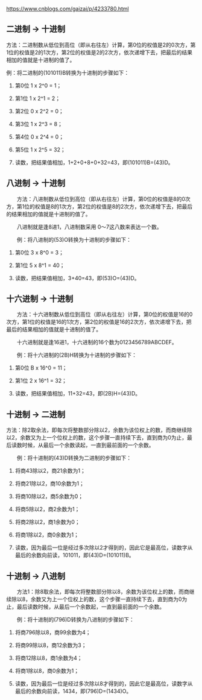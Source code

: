 https://www.cnblogs.com/gaizai/p/4233780.html

## 二进制 → 十进制
方法：二进制数从低位到高位（即从右往左）计算，第0位的权值是2的0次方，第1位的权值是2的1次方，第2位的权值是2的2次方，依次递增下去，把最后的结果相加的值就是十进制的值了。

例：将二进制的(101011)B转换为十进制的步骤如下：

1. 第0位 1 x 2^0 = 1；

2. 第1位 1 x 2^1 = 2；

3. 第2位 0 x 2^2 = 0；

4. 第3位 1 x 2^3 = 8；

5. 第4位 0 x 2^4 = 0；

6. 第5位 1 x 2^5 = 32；

7. 读数，把结果值相加，1+2+0+8+0+32=43，即(101011)B=(43)D。


## 八进制 → 十进制
　　方法：八进制数从低位到高位（即从右往左）计算，第0位的权值是8的0次方，第1位的权值是8的1次方，第2位的权值是8的2次方，依次递增下去，把最后的结果相加的值就是十进制的值了。

　　八进制就是逢8进1，八进制数采用 0～7这八数来表达一个数。

　　例：将八进制的(53)O转换为十进制的步骤如下：

1. 第0位 3 x 8^0 = 3；

2. 第1位 5 x 8^1 = 40；

3. 读数，把结果值相加，3+40=43，即(53)O=(43)D。

## 十六进制 → 十进制
　　方法：十六进制数从低位到高位（即从右往左）计算，第0位的权值是16的0次方，第1位的权值是16的1次方，第2位的权值是16的2次方，依次递增下去，把最后的结果相加的值就是十进制的值了。

　　十六进制就是逢16进1，十六进制的16个数为0123456789ABCDEF。

　　例：将十六进制的(2B)H转换为十进制的步骤如下：

1. 第0位 B x 16^0 = 11；

2. 第1位 2 x 16^1 = 32；

3. 读数，把结果值相加，11+32=43，即(2B)H=(43)D。

## 十进制 → 二进制
方法：除2取余法，即每次将整数部分除以2，余数为该位权上的数，而商继续除以2，余数又为上一个位权上的数，这个步骤一直持续下去，直到商为0为止，最后读数时候，从最后一个余数读起，一直到最前面的一个余数。 

　　例：将十进制的(43)D转换为二进制的步骤如下：

1. 将商43除以2，商21余数为1；

2. 将商21除以2，商10余数为1；

3. 将商10除以2，商5余数为0；

4. 将商5除以2，商2余数为1；

5. 将商2除以2，商1余数为0； 

6. 将商1除以2，商0余数为1； 

7. 读数，因为最后一位是经过多次除以2才得到的，因此它是最高位，读数字从最后的余数向前读，101011，即(43)D=(101011)B。

## 十进制 → 八进制
　　方法1：除8取余法，即每次将整数部分除以8，余数为该位权上的数，而商继续除以8，余数又为上一个位权上的数，这个步骤一直持续下去，直到商为0为止，最后读数时候，从最后一个余数起，一直到最前面的一个余数。

　　例：将十进制的(796)D转换为八进制的步骤如下：

1. 将商796除以8，商99余数为4；

2. 将商99除以8，商12余数为3；

3. 将商12除以8，商1余数为4；

4. 将商1除以8，商0余数为1；

5. 读数，因为最后一位是经过多次除以8才得到的，因此它是最高位，读数字从最后的余数向前读，1434，即(796)D=(1434)O。